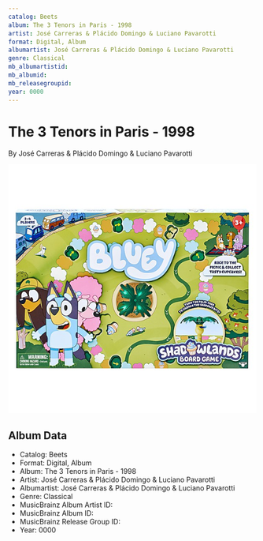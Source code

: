 ```yaml
---
catalog: Beets
album: The 3 Tenors in Paris - 1998
artist: José Carreras & Plácido Domingo & Luciano Pavarotti
format: Digital, Album
albumartist: José Carreras & Plácido Domingo & Luciano Pavarotti
genre: Classical
mb_albumartistid: 
mb_albumid: 
mb_releasegroupid: 
year: 0000
---
```


# The 3 Tenors in Paris - 1998

By José Carreras & Plácido Domingo & Luciano Pavarotti

![](../../assets/beetscovers/José_Carreras_and_Plácido_Domingo_and_Luciano_Pavarotti-The_3_Tenors_in_Paris_-_1998.jpg)

## Album Data

- Catalog: Beets
- Format: Digital, Album
- Album: The 3 Tenors in Paris - 1998
- Artist: José Carreras & Plácido Domingo & Luciano Pavarotti
- Albumartist: José Carreras & Plácido Domingo & Luciano Pavarotti
- Genre: Classical
- MusicBrainz Album Artist ID: 
- MusicBrainz Album ID: 
- MusicBrainz Release Group ID: 
- Year: 0000


